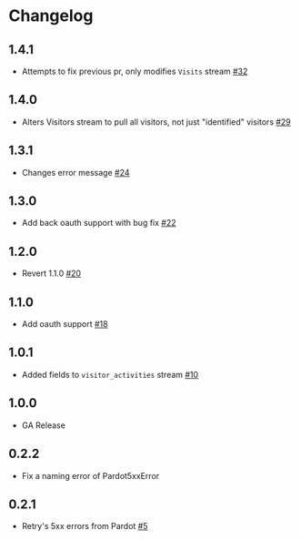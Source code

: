 # Changelog

## 1.4.1
  * Attempts to fix previous pr, only modifies `Visits` stream [#32](https://github.com/singer-io/tap-pardot/pull/32)

## 1.4.0
  * Alters Visitors stream to pull all visitors, not just "identified" visitors [#29](https://github.com/singer-io/tap-pardot/pull/29)

## 1.3.1
  * Changes error message [#24](https://github.com/singer-io/tap-pardot/pull/24)

## 1.3.0
  * Add back oauth support with bug fix [#22](https://github.com/singer-io/tap-pardot/pull/22)

## 1.2.0
  * Revert 1.1.0 [#20](https://github.com/singer-io/tap-pardot/pull/20)

## 1.1.0
  * Add oauth support [#18](https://github.com/singer-io/tap-pardot/pull/18)

## 1.0.1
  * Added fields to `visitor_activities` stream [#10](https://github.com/singer-io/tap-pardot/pull/10)

## 1.0.0
  * GA Release

## 0.2.2
  * Fix a naming error of Pardot5xxError

## 0.2.1
  * Retry's 5xx errors from Pardot [#5](https://github.com/singer-io/tap-pardot/pull/5)

